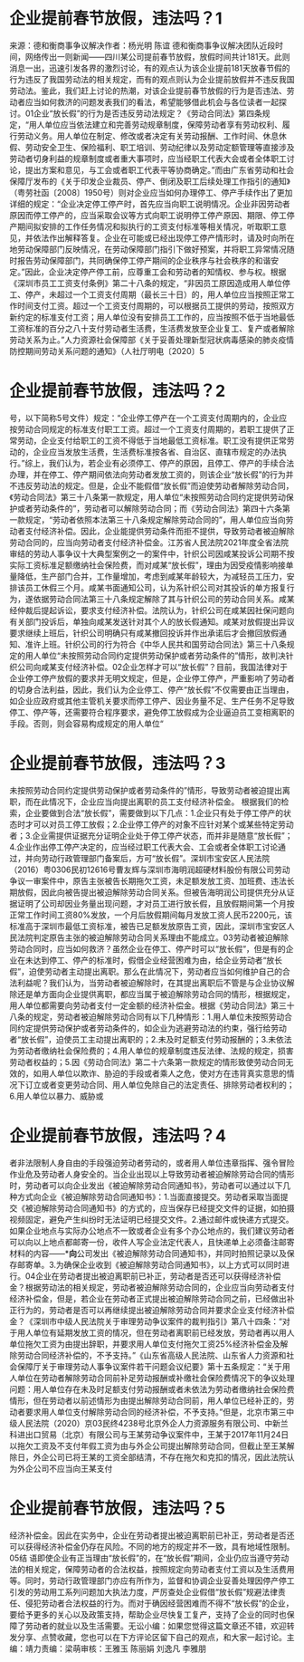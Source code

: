 # 企业提前春节放假，违法吗？1

来源：德和衡商事争议解决作者：杨光明 陈谊 德和衡商事争议解决团队近段时间，网络传出一则新闻——四川某公司提前春节放假，放假时间共计181天。此则消息一出，迅速引发各界的激烈讨论，有的观点认为该企业提前181天放春节假的行为违反了我国劳动法的相关规定，而有的观点则认为企业提前放假并不违反我国劳动法。鉴此，我们赶上讨论的热潮，对该企业提前春节放假的行为是否违法、劳动者应当如何救济的问题发表我们的看法，希望能够借此机会与各位读者一起探讨。01企业“放长假”的行为是否违反劳动法规定？《劳动合同法》第四条规定，“用人单位应当依法建立和完善劳动规章制度，保障劳动者享有劳动权利、履行劳动义务。用人单位在制定、修改或者决定有关劳动报酬、工作时间、休息休假、劳动安全卫生、保险福利、职工培训、劳动纪律以及劳动定额管理等直接涉及劳动者切身利益的规章制度或者重大事项时，应当经职工代表大会或者全体职工讨论，提出方案和意见，与工会或者职工代表平等协商确定。”而由广东省劳动和社会保障厅发布的《关于印发企业裁员、停产、倒闭及职工后续处理工作指引的通知》（粤劳社函〔2008〕1950号）则对企业应当如何办理停工、停产手续作出了更加详细的规定：“企业决定停工停产时，首先应当向职工说明情况。企业非因劳动者原因而停工停产的，应当采取会议等方式向职工说明停工停产原因、期限、停工停产期间拟安排的工作任务情况和拟执行的工资支付标准等相关情况，听取职工意见，并依法作出解释答复。企业在可能或已经出现停工停产情形时，请及时向所在地劳动保障部门反映情况，在劳动保障部门指引下做好预案，并将职工异常情况随时报告劳动保障部门，共同确保停工停产期间的企业秩序与社会秩序的和谐安定。”因此，企业决定停产停工前，应尊重工会和劳动者的知情权、参与权。根据《深圳市员工工资支付条例》第二十八条的规定，“非因员工原因造成用人单位停工、停产，未超过一个工资支付周期（最长三十日）的，用人单位应当按照正常工作时间支付工资。超过一个工资支付周期的，可以根据员工提供的劳动，按照双方新约定的标准支付工资；用人单位没有安排员工工作的，应当按照不低于当地最低工资标准的百分之八十支付劳动者生活费，生活费发放至企业复工、复产或者解除劳动关系为止。”人力资源社会保障部《关于妥善处理新型冠状病毒感染的肺炎疫情防控期间劳动关系问题的通知》（人社厅明电〔2020〕5

# 企业提前春节放假，违法吗？2

号，以下简称5号文件）规定：“企业停工停产在一个工资支付周期内的，企业应按劳动合同规定的标准支付职工工资。超过一个工资支付周期的，若职工提供了正常劳动，企业支付给职工的工资不得低于当地最低工资标准。职工没有提供正常劳动的，企业应当发放生活费，生活费标准按各省、自治区、直辖市规定的办法执行。”综上，我们认为，若企业有必须停工、停产的原因，且停工、停产的手续合法办理，并在停工、停产期间依法向劳动者发放工资的，则该企业“放长假”的行为并不违反劳动法的规定。但是，企业不能假借“放长假”而迫使劳动者解除劳动合同，《劳动合同法》第三十八条第一款规定，用人单位“未按照劳动合同约定提供劳动保护或者劳动条件的”，劳动者可以解除劳动合同；而《劳动合同法》第四十六条第一款规定，“劳动者依照本法第三十八条规定解除劳动合同的”，用人单位应当向劳动者支付经济补偿。因此，企业能提供劳动条件而拒不提供，导致劳动者被迫解除劳动合同的，应当向劳动者支付经济补偿金。江苏省人民法院2021年度全省法院审结的劳动人事争议十大典型案例之一的案件中，针织公司因咸某投诉公司期不按实际工资标准足额缴纳社会保险费，而对咸某“放长假”，理由为因受疫情影响接单量降低，生产部门合并，工作量增加，考虑到咸某年龄较大，为减轻员工压力，安排该员工休假三个月。咸某书面通知公司，认为系针织公司对其投诉的单方报复行为，遂依据劳动合同法第三十八条规定解除了其与针织公司的劳动合同关系。咸某经仲裁后提起诉讼，要求支付经济补偿。法院认为，针织公司在咸某因社保问题向有关部门投诉后，单独向咸某发送针对其个人的放长假通知。咸某对放假提出异议要求继续上班后，针织公司明确只有咸某撤回投诉并作出承诺后才会撤回放假通知、准许上班。针织公司的行为符合《中华人民共和国劳动合同法》第三十八条规定的用人单位“未按照劳动合同约定提供劳动保护或者劳动条件的”情形，故判决针织公司向咸某支付经济补偿。02企业怎样才可以“放长假”？目前，我国法律对于企业停工停产放假的要求并无明文规定，但是，企业停工停产，严重影响了劳动者的切身合法利益，因此，我们认为企业停工、停产“放长假”不仅需要由正当理由，如企业应政府或其他主管机关要求而停工停产、因业务量不足、生产任务不足导致停工、停产等，还需要符合程序要求，避免停工放假成为企业逼迫员工变相离职的手段。否则，则会容易构成规定的用人单位“

# 企业提前春节放假，违法吗？3

未按照劳动合同约定提供劳动保护或者劳动条件的”情形，导致劳动者被迫提出离职，而在此情况下，企业应当向提出离职的员工支付经济补偿金。 根据我们的检索，企业要做到合法“放长假”，需要做到以下几点：1.企业只有处于停工停产的状态时才可以对员工停工放假；2.企业停工停产的对象不应针对某个或某些特定劳动者；3.企业需提供证据充分证明企业处于停工停产状态，而并非是随意“放长假”；4.企业作出停工停产决定的，应当经过职工代表大会、工会或者全体职工讨论通过，并向劳动行政管理部门备案后，方可“放长假”。深圳市宝安区人民法院（2016）粤0306民初12616号曹友辉与深圳市海明润超硬材料股份有限公司劳动争议一审案件中，原告主张被告长期拖欠工资，未足额发放工资、加班费、违法长期放假，因此向被告提出被迫解除劳动合同关系。但被告海明润公司提供充分从证据证明了公司却因业务量出现问题，才对员工进行放长假，且放假期间第一个月按正常工作时间工资80%发放，一个月后放假期间每月发放工资人民币2200元，该标准高于深圳市最低工资标准，被告已足额发放原告工资，因此，深圳市宝安区人民法院判定原告主张的被迫解除劳动合同关系理由不能成立。03劳动者被迫解除劳动合同时，应当如何救济？虽然企业在停工、停产时可以“放长假”，但是有的企业在未达到停工、停产的标准时，假借企业经营困难为由，给企业劳动者“放长假”，迫使劳动者主动提出离职。那么在此情况下，劳动者应当如何维护自己的合法利益呢？我们认为，当劳动者被迫解除时，在其提出离职后不管是与企业协议解除还是单方面向企业提供离职，都应当属于被迫解除劳动合同的情形，根据规定，用人单位都需要向劳动者支付一定金额的经济补偿金。根据《劳动合同法》第三十八条的规定，劳动者被迫解除劳动合同有以下几种情形：1.用人单位未按照劳动合同约定提供劳动保护或者劳动条件的，如企业为逃避劳动法的约束，强行给劳动者“放长假”，迫使员工主动提出离职的；2.未及时足额支付劳动报酬的；3.未依法为劳动者缴纳社会保险费的；4.用人单位的规章制度违反法律、法规的规定，损害劳动者权益的；5.因《劳动合同法》第二十六条第一款规定的情形致使劳动合同无效的，如用人单位以欺诈、胁迫的手段或者乘人之危，使对方在违背真实意思的情况下订立或者变更劳动合同、用人单位免除自己的法定责任、排除劳动者权利的；6.用人单位以暴力、威胁或

# 企业提前春节放假，违法吗？4

者非法限制人身自由的手段强迫劳动者劳动的，或者用人单位违章指挥、强令冒险作业危及劳动者人身安全的。当企业出现以上导致劳动者被迫解除劳动合同的情形时，劳动者可以向企业发出《被迫解除劳动合同通知书》，劳动者可以通过以下几种方式向企业《被迫解除劳动合同通知书》：1.当面直接提交。劳动者采取当面提交《被迫解除劳动合同通知书》的方式的，应当保存已经提交文件的证据，如拍摄视频固定，避免产生纠纷时无法证明已经提交文件。2.通过邮件或快递方式提交。如果企业地点与实际办公地点不一致或者企业有多个办公地点的，我们建议劳动者可以向以上地点都邮寄一份，收件人写企业法定代表人，且快递单上必须备注邮寄材料的内容——***向**公司发出《被迫解除劳动合同通知书》，并同时拍照记录以及保存邮寄单。3.为确保企业收到《被迫解除劳动合同通知书》，以上方式可以同时进行。04企业在劳动者提出被迫离职前已补正，劳动者是否还可以获得经济补偿金？根据劳动法的相关规定，劳动者被迫解除劳动合同的，企业应当向劳动者支付经济补偿金，但是，若企业在劳动者正式提出被迫解除劳动合同之前，已经做出补正行为的，劳动者是否可以再继续提出被迫解除劳动合同并要求企业支付经济补偿金？《深圳市中级人民法院关于审理劳动争议案件的裁判指引》第八十四条：“对于用人单位有延期发放工资的情况，但在劳动者离职前已经发放，劳动者再以用人单位拖欠工资为由提出辞职，并要求用人单位支付拖欠工资25%经济补偿金及解除劳动合同经济补偿的，不予支持。”《山东省高级人民法院、山东省人力资源和社会保障厅关于审理劳动人事争议案件若干问题会议纪要》第十五条规定：“关于用人单位在劳动者解除劳动合同前补足劳动报酬或补缴社会保险费情况下的争议处理问题：用人单位存在未及时足额支付劳动报酬或者未依法为劳动者缴纳社会保险费情形，但在劳动者以前述情形为由提出解除劳动合同前，用人单位已经补正的，劳动者要求用人单位支付解除劳动合同的经济补偿，不予支持。”但是，北京市第三中级人民法院（2020）京03民终4238号北京外企人力资源服务有限公司、中新兰科进出口贸易（北京）有限公司与王某劳动争议案件中，王某于2017年11月24日以拖欠工资及不支付年假工资为由与外企公司提出解除劳动合同，但截止至王某解除日，外企公司已将王某的工资全部结清，不存在拖欠和克扣的情况，因此法院认为外企公司不应当向王某支付

# 企业提前春节放假，违法吗？5

经济补偿金。因此在实务中，企业在劳动者提出被迫离职前已补正，劳动者是否还可以获得经济补偿金仍存在风险。不同的地方的规定并不一致，具有地域性限制。05结 语即使企业有正当理由“放长假”的，在“放长假”期间，企业仍应当遵守劳动法的相关规定，保障劳动者的合法权益，按照规定向劳动者支付工资以及生活费用等。同时，劳动行政管理部门亦应有所作为，监督和协调企业妥善处理因停产停工引发的劳动用工系列问题加大执法力度，严厉查处企业假借“放长假”规避法律责任、侵犯劳动者合法权益的行为。而对于确因经营困难而不得不“放长假”的企业，要给予更多的关心以及政策支持，帮助企业尽快复工复产，支持了企业的同时也保障了劳动者的就业以及生活需要。无讼小编：如果您觉得这篇文章还不错，欢迎转发分享、点赞收藏，您也可以在下方评论区留下自己的观点，和大家一起讨论。主编：靖力责编：梁萌审核：王雅玉 陈丽娟 刘逸凡 李雅朋

